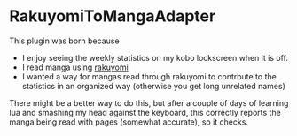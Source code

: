 # RakuyomiToMangaAdapter

This plugin was born because 
- I enjoy seeing the weekly statistics on my kobo lockscreen when it is off.
- I read manga using [rakuyomi](https://hanatsumi.github.io/rakuyomi/)
- I wanted a way for mangas read through rakuyomi to contrbute to the statistics in an organized way (otherwise you get long unrelated names)

There might be a better way to do this, but after a couple of days of learning lua and smashing my head against the keyboard, this correctly reports the manga being read with pages (somewhat accurate), so it checks.